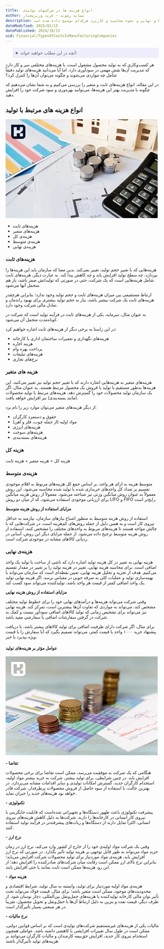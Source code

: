 ```yaml
---
title:  انواع هزینه ها در شرکتهای تولیدی
author: سمانه رشوند - فربد وزیرمختار
description: انواع هزینه‌های تولید شامل هزینه‌های ثابت و متغیر، هزینه کل، متوسط و نهایی و نحوه محاسبه و کاربرد هرکدام توضیح داده شده است.
dateModified: 2025/02/15
datePublished: 2024/10/13
uid: Financial/TypesOfCostsInManufacturingCompanies
---
```


<blockquote style="background-color:#eeeefc; padding:0.5rem">
<details>
  <summary>آنچه در این مطلب خواهید خواند:</summary>
  <ul>
    <li>انواع هزینه های مرتبط با تولید</li>
    <ul>
     <li>هزینه‌های ثابت</li>
     <li>هزینه های متغیر</li>
     <li>هزینه کل</li>
     <li>هزینه‌ی متوسط</li>
     <li>هزینه‌ی نهایی</li>
    </ul>
    <li>عوامل مؤثر بر هزینه‌های تولید</li>
  </ul>
</details>

</blockquote>

هر کسب‌وکاری که به تولید محصول مشغول است، با هزینه‌های مختلفی سر و کار دارد که مدیریت آن‌ها نقش مهمی در سودآوری دارد. اما آیا می‌دانید هزینه‌های تولید دقیقاً شامل چه مواردی می‌شوند و چگونه می‌توان آن‌ها را کنترل کرد؟

 در این مقاله، انواع هزینه‌های ثابت و متغیر را بررسی می‌کنیم و به شما نشان می‌دهیم که چگونه با مدیریت بهتر این هزینه‌ها، می‌توانید بهره‌وری و سود شرکت خود را افزایش دهید.

## انواع هزینه های مرتبط با تولید

![انواع هزینه های مرتبط با تولید](./Images/TypesOfCostsAssociatedWithProduction.webp)

-	هزینه‌های ثابت
-	هزینه‌های متغیر
-	هزینه‌ی کل
-	هزینه‌ی متوسط
-	هزینه‌ی نهایی

### هزینه‌های ثابت

هزینه‌هایی که با تغییر حجم تولید، تغییر نمی‌کند. بدین معنا که سازمان باید این هزینه‌ها را بپردازد، چه سطح تولید افزایش یابد و چه کاهش پیدا کند. به عبارت دیگر، هزینه‌های ثابت شامل هزینه‌هایی است که یک شرکت، حتی در صورتی که تولیداتش صفر باشد، باز هم متحمل آنها می‌شود.

 ارتباط مستقیمی بین میزان هزینه‌های ثابت و حجم تولید وجود ندارد؛ بنابراین هرچقدر هزینه‌های ثابت یک شرکت بیشتر باشد، نیاز به حجم تولید بیشتری برای بهبود راندمان و تعادل مالی شرکت وجود دارد.
 
  به عنوان مثال، سرمایه، یکی از هزینه‌های ثابت در فرآیند تولید است که شرکت در کوتاه‌مدت متحمل آن می‌شود.

در این راستا به برخی دیگر از هزینه‌های ثابت اشاره خواهیم کرد:

-	هزینه‌های نگهداری و تعمیرات ساختمان اداری یا کارخانه
-	هزینه اجاره
-	پرداخت بهره وام
-	هزینه‌های تبلیغات
-	نرخ‌های تجاری

### هزینه های متغیر 

هزینه‌های متغیر به هزینه‌هایی اشاره دارند که با تغییر حجم تولید نیز تغییر می‌کنند.
این هزینه‌ها به‌طور مستقیم با تولید یا فروش یک محصول مرتبط هستند. به عنوان مثال، اگر یک سازمان تولید محصولات خود را گسترش دهد، هزینه‌های مرتبط با تولید محصولات (مانند بسته‌بندی) نیز افزایش خواهد یافت.

از دیگر هزینه‌های متغیر می‌توان موارد زیر را نام برد:

-	حقوق و دستمزد کارگران
-	مواد اولیه (از جمله چوب، فلز و آهن)
-	هزینه‌های انرژی
-	هزینه‌های سوخت
-	هزینه‌های بسته‌بندی

### هزینه کل

هزینه کل = هزینه متغیر + هزینه ثابت

### هزینه‌ی متوسط

متوسط هزینه به ازای هر واحد، بر اساس جمع کل هزینه‌های مربوط به اقلام موجودی تقسیم بر تعداد کل واحدهای خریداری شده یا تولید شده محاسبه می‌شود. این روش معمولاً به عنوان روش میانگین وزنی نیز شناخته می‌شود. معمولاً از روش هزینه میانگین برای ارزیابی موجودی استفاده می‌شود، که از میان دو روش LIFO و FIFO رایج‌تر است.

**مزایای استفاده از روش هزینه متوسط**

استفاده از روش هزینه متوسط به منظور اشباع نیازهای سازمان، نیازمند به حداقل نیروی کار است و به همین دلیل از جمله روش‌های کم‌هزینه است. در شرکت‌هایی که با چالش مواجه هستند تا هزینه‌های مربوط به واحدهای مختلف را مشخص کنند، استفاده از روش هزینه متوسط ترجیح داده می‌شود. از جمله مزایای دیگر این روش، آسانی در ردیابی کالاهای مشابه در موجودی شرکت است.

### هزینه‌ی نهایی

هزینه نهایی به تغییر در کل هزینه تولید اشاره دارد که ناشی از ساخت یا تولید یک واحد اضافی است. برای محاسبه هزینه نهایی، تغییر در هزینه تولید را بر تغییر در مقدار تقسیم می‌کنیم. هدف از تجزیه و تحلیل هزینه نهایی، تعیین نقطه‌ای است که سازمان می‌تواند با بهینه‌سازی تولید و عملیات کلی به صرفه جویی در مقیاس برسد. اگر هزینه نهایی تولید یک واحد اضافی کمتر از قیمت هر واحد باشد، تولیدکننده می‌تواند سود کسب کند.

**مزایای استفاده از روش هزینه نهایی**

وقتی شرکت می‌تواند هزینه‌ها و درآمدهای نهایی خود را برای خطوط تولید مختلف مشخص کند، می‌تواند به مواردی که تفاوت آن‌ها بیشترین است، تمرکز کند. هزینه نهایی نیز می‌تواند برای تشخیص زمانی که تولید کالاهای اضافی سودآور نیست و کمک به شرکت در گرفتن سفارشات اضافی یا سفارشی مفید باشد.

برای مثال، اگر شرکت دارای ظرفیت اضافی برای تولید کالاهای بیشتر باشد، با دریافت پیشنهاد خرید ۱۰۰۰ واحد با قیمت کمتر، می‌تواند تصمیم بگیرد که آیا سفارش را با قیمت ویژه بپذیرد یا خیر.


#### عوامل مؤثر بر هزینه‌های تولید

![عوامل کلیدی تاثیرگذار بر هزینه های تولید](./Images/FactorsAffectingProductionCosts.webp)

**-	تقاضا**

هنگامی که یک شرکت به موفقیت می‌رسد، ممکن است تقاضا برای برخی محصولات افزایش یابد. در چنین شرایطی، برای تولید بیشتر، شرکت به خرید بیشتر مواد اولیه، استخدام کارگران جدید، گسترش امکانات تولیدی و سایر اقدامات مشابه می‌پردازد. در بهترین حالت، با استفاده از سود حاصل از فروش محصولات پرطرفدار، شرکت قادر خواهد بود هزینه‌های جدید را جبران نماید.

**-	تکنولوژی**

پیشرفت تکنولوژی باعث ظهور دستگاه‌ها و تجهیزاتی شده‌است که قابلیت جایگزینی با نیروی کار انسانی در کارخانه‌ها را دارند. شرکت‌ها به دلیل کاهش هزینه‌های نیروی انسانی، اکثراً تمایل دارند از دستگاه‌ها و ربات‌های پیشرفته‌تر در فرآیند تولید استفاده کنند.

**-	نرخ ارز**

وقتی یک شرکت مواد اولیه‌ی خود را از خارج از کشور وارد می‌کند، نرخ ارز در زمان خرید مواد می‌تواند به طور قابل توجهی بر هزینه تولید تأثیر بگذارد. در صورتی که نرخ ارز افزایش یابد، هزینه‌ی مواد موردنیاز برای تولید محصولات شرکت افزایش می‌یابد؛ بنابراین نرخ بالای ارز ممکن است رقابت میان شرکت‌های صادرکننده را افزایش دهد؛ از این رو، هزینه‌ها ممکن است ثابت بمانند یا حتی افزایش یابند.

**-	هزینه مواد**

هزینه‌ی مواد اولیه موردنیاز برای تولید، وابسته به سال تولید، شرایط اقتصادی و محدودیت‌های موجود، ممکن است متغیر باشد؛ برای مثال، قیمت فولاد می‌تواند تحت تأثیر توان مالی کارخانه تولیدکننده یا هزینه‌های حمل‌ونقل بین‌المللی، دچار نوسان شود.
از طرف دیگر، قیمت نفت و بنزین به دلیل ارتباط آن‌ها با حمل‌ونقل و تحویل محصول، تقریبا در هر صنعتی بسیار تأثیرگذار است.

**-	نرخ مالیات**

مالیات یکی از هزینه‌های غیرمستقیم شرکت‌های تولیدی است که بر اساس قوانین دولتی، ممکن است در طول سال تغییرات افزایشی یا کاهشی داشته باشد. عواملی همچون استخدام نیروی کار جدید، افزایش حق‌بیمه کارمندان و مالیات کارگران می‌توانند بر هزینه‌های تولید تأثیرگذار باشند.
